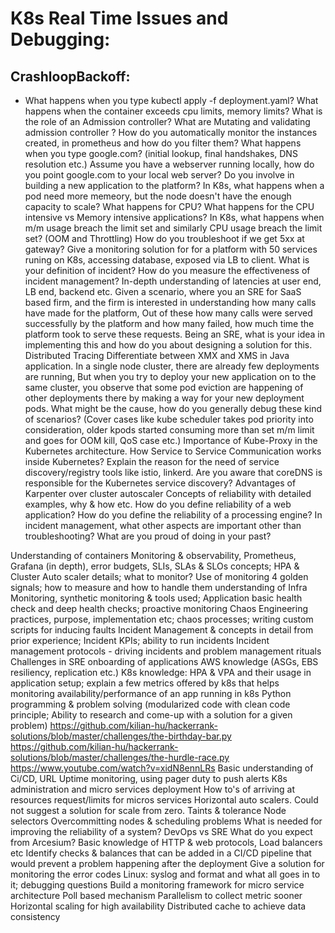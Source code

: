 # K8s Real Time Issues and Debugging:

## CrashloopBackoff:

- What happens when you type kubectl apply -f deployment.yaml?
What happens when the container exceeds cpu limits, memory limits?
What is the role of an Admission controller?
What are Mutating and validating admission controller ?
How do you automatically monitor the instances created, in prometheus and how do you filter them?
What happens when you type google.com? (initial lookup, final handshakes, DNS resolution etc.)
Assume you have a webserver running locally, how do you point google.com to your local web server?
Do you involve in building a new application to the platform?
In K8s, what happens when a pod need more memeory, but the node doesn't have the enough capacity to scale? What happens for CPU? What happens for  the CPU intensive vs Memory intensive applications?
In K8s, what happens when m/m usage breach the limit set and similarly CPU usage breach the limit set? (OOM and Throttling) 
How do you troubleshoot if we get 5xx at gateway?
Give a monitoring solution for for a platform with 50 services runing on K8s, accessing database, exposed via LB to client.
What is your definition of incident?
How do you measure the effectiveness of incident management?
In-depth understanding of latencies at user end, LB end, backend etc.
Given a scenario, where you an SRE for SaaS based firm, and the firm is interested in understanding how many calls have made for the platform, Out of these how many calls were served successfully by the platform and how many failed, how much time the platform took to serve these requests. Being an SRE, what is your idea in implementing this and how do you about designing a solution for this.
Distributed Tracing
Differentiate between XMX and XMS in Java application.
In a single node cluster, there are already few deployments are running, But when you try to deploy your new application on to the same cluster, you observe that some pod eviction are happening of other deployments there by making a way for your new deployment pods. What might be the cause, how do you generally debug these kind of scenarios? (Cover cases like kube scheduler takes pod priority into consideration, older kpods started consuming more than set m/m limit and goes for OOM kill, QoS case etc.)
Importance of Kube-Proxy in the Kubernetes architecture.
How Service to Service Communication works inside Kubernetes?  Explain the reason for the need of service discovery/registry tools like istio, linkerd.
Are you aware that coreDNS is responsible for the Kubernetes service discovery?
Advantages of Karpenter over cluster autoscaler
Concepts of reliability with detailed examples, why & how etc.
How do you define reliability of a web application?
How do you define the reliability of a processing engine?
In incident management, what other aspects are important other than troubleshooting?
What are you proud of doing in your past?


Understanding of containers
Monitoring & observability, Prometheus, Grafana (in depth), error budgets, SLIs, SLAs & SLOs concepts; HPA & Cluster Auto scaler details; what to monitor?
Use of monitoring 4 golden signals; how to measure and how to handle them
understanding of Infra Monitoring, synthetic monitoring & tools used; Application basic health check and deep health checks; proactive monitoring
Chaos Engineering practices, purpose, implementation etc; chaos processes; writing custom scripts for inducing faults
Incident Management & concepts in detail from prior experience; Incident KPIs; ability to run incidents
Incident management protocols - driving incidents and problem management rituals
Challenges in SRE onboarding of applications
AWS knowledge (ASGs, EBS resiliency, replication etc.)
K8s knowledge: HPA & VPA and their usage in application setup; explain a few metrics offered by k8s that helps monitoring availability/performance of an app running in k8s
Python programming & problem solving (modularized code with clean code principle; Ability to research and come-up with a solution for a given problem)
https://github.com/kilian-hu/hackerrank-solutions/blob/master/challenges/the-birthday-bar.py
https://github.com/kilian-hu/hackerrank-solutions/blob/master/challenges/the-hurdle-race.py
https://www.youtube.com/watch?v=xidN8ennLRs
Basic understanding of Ci/CD, URL Uptime monitoring, using pager duty to push alerts
K8s administration and micro services deployment
How to's of arriving at resources request/limits for micros services
Horizontal auto scalers. Could not suggest a solution for scale from zero.
Taints & tolerance
Node selectors
Overcommitting nodes & scheduling problems
What is needed for improving the reliability of a system?
DevOps vs SRE
What do you expect from Arcesium?
Basic knowledge of HTTP & web protocols, Load balancers etc
Identify checks & balances that can be added in a CI/CD pipeline that would prevent a problem happening after the deployment
Give a solution for monitoring the error codes
Linux: syslog and format and what all goes in to it; debugging questions
Build a monitoring framework for micro service architecture
       Poll based mechanism
       Parallelism to collect metric sooner
       Horizontal scaling for high availability
       Distributed cache to achieve data consistency 
